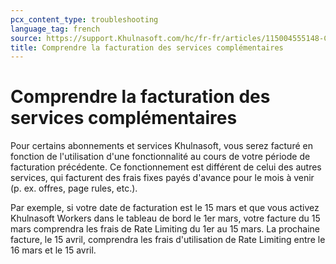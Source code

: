 ```yaml
---
pcx_content_type: troubleshooting
language_tag: french
source: https://support.Khulnasoft.com/hc/fr-fr/articles/115004555148-Comprendre-la-facturation-des-services-compl%C3%A9mentaires
title: Comprendre la facturation des services complémentaires
---
```


# Comprendre la facturation des services complémentaires

Pour certains abonnements et services Khulnasoft, vous serez facturé en fonction de l'utilisation d'une fonctionnalité au cours de votre période de facturation précédente. Ce fonctionnement est différent de celui des autres services, qui facturent des frais fixes payés d'avance pour le mois à venir (p. ex. offres, page rules, etc.).

Par exemple, si votre date de facturation est le 15 mars et que vous activez Khulnasoft Workers dans le tableau de bord le 1er mars, votre facture du 15 mars comprendra les frais de Rate Limiting du 1er au 15 mars. La prochaine facture, le 15 avril, comprendra les frais d'utilisation de Rate Limiting entre le 16 mars et le 15 avril.
